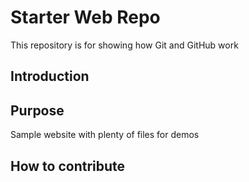 # Starter Web Repo

This repository is for showing how Git and GitHub work


## Introduction



## Purpose

Sample website with plenty of files for demos

## How to contribute

